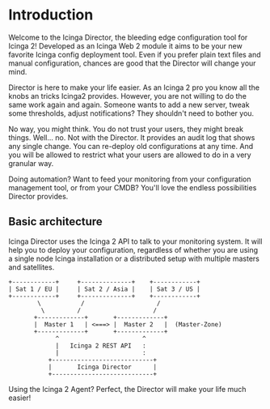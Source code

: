 Introduction
============

Welcome to the Icinga Director, the bleeding edge configuration tool for
Icinga 2! Developed as an Icinga Web 2 module it aims to be your new
favorite Icinga config deployment tool. Even if you prefer plain text
files and manual configuration, chances are good that the Director will
change your mind.

Director is here to make your life easier. As an Icinga 2 pro you know
all the knobs an tricks Icinga2 provides. However, you are not willing
to do the same work again and again. Someone wants to add a new server,
tweak some thresholds, adjust notifications? They shouldn't need to
bother you.

No way, you might think. You do not trust your users, they might break
things. Well... no. Not with the Director. It provides an audit log that
shows any single change. You can re-deploy old configurations at any time.
And you will be allowed to restrict what your users are allowed to do in
a very granular way.

Doing automation? Want to feed your monitoring from your configuration
management tool, or from your CMDB? You'll love the endless possibilities
Director provides.


Basic architecture
------------------

Icinga Director uses the Icinga 2 API to talk to your monitoring system.
It will help you to deploy your configuration, regardless of whether you
are using a single node Icinga installation or a distributed setup with
multiple masters and satellites.

    +------------+     +--------------+    +------------+
    | Sat 1 / EU |     | Sat 2 / Asia |    | Sat 3 / US |
    +------------+     +--------------+    +------------+
            \           /                    /
             \         /                    /
           +-------------+       +-------------+
           |  Master 1   | <===> |  Master 2   |  (Master-Zone)
           +-------------+       +-------------+
                 ^                       ^
                 |   Icinga 2 REST API   :
                 |                       :
               +----------------------------+
               |       Icinga Director      |
               +----------------------------+

Using the Icinga 2 Agent? Perfect, the Director will make your life much
easier!
